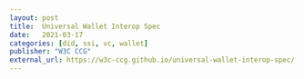 ```yaml
---
layout: post
title:  Universal Wallet Interop Spec
date:   2021-03-17
categories: [did, ssi, vc, wallet]
publisher: "W3C CCG"
external_url: https://w3c-ccg.github.io/universal-wallet-interop-spec/
---
```

